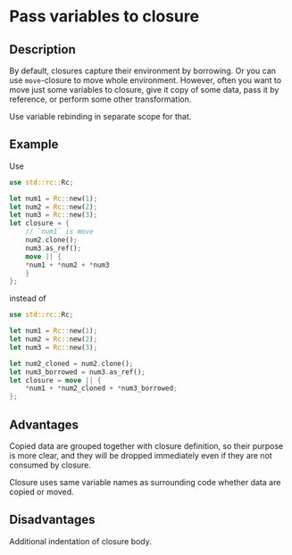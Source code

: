 # Pass variables to closure

## Description

By default, closures capture their environment by borrowing. Or you can use
`move`-closure to move whole environment. However, often you want to move just
some variables to closure, give it copy of some data, pass it by reference, or
perform some other transformation.

Use variable rebinding in separate scope for that.

## Example

Use

```rust
use std::rc::Rc;

let num1 = Rc::new(1);
let num2 = Rc::new(2);
let num3 = Rc::new(3);
let closure = {
    // `num1` is move
    num2.clone();
    num3.as_ref();
    move || {
    *num1 + *num2 + *num3
    }
};
```

instead of

```rust
use std::rc::Rc;

let num1 = Rc::new(1);
let num2 = Rc::new(2);
let num3 = Rc::new(3);

let num2_cloned = num2.clone();
let num3_borrowed = num3.as_ref();
let closure = move || {
    *num1 + *num2_cloned + *num3_borrowed;
};
```

## Advantages

Copied data are grouped together with closure definition, so their purpose is
more clear, and they will be dropped immediately even if they are not consumed
by closure.

Closure uses same variable names as surrounding code whether data are copied or
moved.

## Disadvantages

Additional indentation of closure body.
